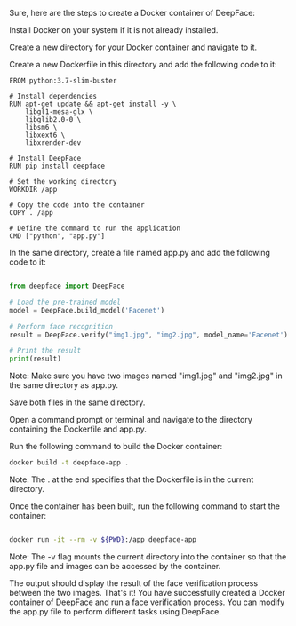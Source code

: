 Sure, here are the steps to create a Docker container of DeepFace:

Install Docker on your system if it is not already installed.

Create a new directory for your Docker container and navigate to it.

Create a new Dockerfile in this directory and add the following code to it:

```
FROM python:3.7-slim-buster

# Install dependencies
RUN apt-get update && apt-get install -y \
    libgl1-mesa-glx \
    libglib2.0-0 \
    libsm6 \
    libxext6 \
    libxrender-dev

# Install DeepFace
RUN pip install deepface

# Set the working directory
WORKDIR /app

# Copy the code into the container
COPY . /app

# Define the command to run the application
CMD ["python", "app.py"]
```

In the same directory, create a file named app.py and add the following code to it:


```python

from deepface import DeepFace

# Load the pre-trained model
model = DeepFace.build_model('Facenet')

# Perform face recognition
result = DeepFace.verify("img1.jpg", "img2.jpg", model_name='Facenet')

# Print the result
print(result)


```


Note: Make sure you have two images named "img1.jpg" and "img2.jpg" in the same directory as app.py.

Save both files in the same directory.

Open a command prompt or terminal and navigate to the directory containing the Dockerfile and app.py.

Run the following command to build the Docker container:

```bash
docker build -t deepface-app .
```

Note: The . at the end specifies that the Dockerfile is in the current directory.

Once the container has been built, run the following command to start the container:

```bash

docker run -it --rm -v ${PWD}:/app deepface-app

```


Note: The -v flag mounts the current directory into the container so that the app.py file and images can be accessed by the container.

The output should display the result of the face verification process between the two images.
That's it! You have successfully created a Docker container of DeepFace and run a face verification process. You can modify the app.py file to perform different tasks using DeepFace.
